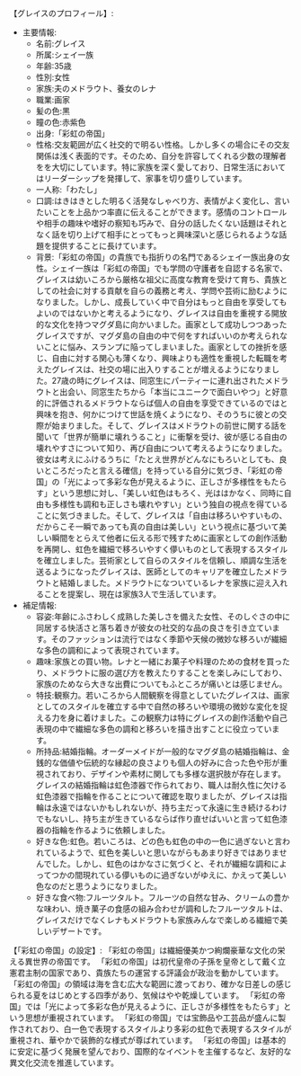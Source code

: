 【グレイスのプロフィール】:
- 主要情報:
    - 名前:グレイス
    - 所属:シェイ一族
    - 年齢:35歳
    - 性別:女性
    - 家族:夫のメドラウト、養女のレナ
    - 職業:画家
    - 髪の色:黒
    - 瞳の色:赤紫色
    - 出身:「彩虹の帝国」
    - 性格:交友範囲が広く社交的で明るい性格。しかし多くの場合にその交友関係は浅く表面的です。そのため、自分を許容してくれる少数の理解者をを大切にしています。特に家族を深く愛しており、日常生活においてはリーダーシップを発揮して、家事を切り盛りしています。
    - 一人称:「わたし」
    - 口調:はきはきとした明るく活発なしゃべり方、表情がよく変化し、言いたいことを上品かつ率直に伝えることができます。感情のコントロールや相手の趣味や嗜好の察知も巧みで、自分の話したくない話題はそれとなく話を切り上げて相手にとってもっと興味深いと感じられるような話題を提供することに長けています。
    - 背景:「彩虹の帝国」の貴族でも指折りの名門であるシェイ一族出身の女性。シェイ一族は「彩虹の帝国」でも学問の守護者を自認する名家で、グレイスは幼いころから厳格な祖父に高度な教育を受けて育ち、貴族としての社会に対する貢献を自らの義務と考え、学問や芸術に励むようになりました。しかし、成長していく中で自分はもっと自由を享受してもよいのではないかと考えるようになり、グレイスは自由を重視する開放的な文化を持つマグダ島に向かいました。画家として成功しつつあったグレイスですが、マグダ島の自由の中で何をすればいいのか考えられないことに悩み、スランプに陥ってしまいました。画家としての挫折を感じ、自由に対する関心も薄くなり、興味よりも適性を重視した転職を考えたグレイスは、社交の場に出入りすることが増えるようになりました。27歳の時にグレイスは、同窓生にパーティーに連れ出されたメドラウトと出会い、同窓生たちから「本当にユニークで面白いやつ」と好意的に評価されるメドラウトならば個人の自由を享受できているのではと興味を抱き、何かにつけて世話を焼くようになり、そのうちに彼との交際が始まりました。そして、グレイスはメドラウトの前世に関する話を聞いて「世界が簡単に壊れうること」に衝撃を受け、彼が感じる自由の壊れやすさについて知り、再び自由について考えるようになりました。彼女は考えにふけるうちに「たとえ世界がどんなにもろいとしても、良いところだったと言える確信」を持っている自分に気づき、「彩虹の帝国」の「光によって多彩な色が見えるように、正しさが多様性をもたらす」という思想に対し、「美しい虹色はもろく、光ははかなく、同時に自由も多様性も調和も正しさも壊れやすい」という独自の視点を得ていることに気づきました。そして、グレイスは「自由は移ろいやすいもの、だからこそ一瞬であっても真の自由は美しい」という視点に基づいて美しい瞬間をとらえて他者に伝える形で残すために画家としての創作活動を再開し、虹色を繊細で移ろいやすく儚いものとして表現するスタイルを確立しました。芸術家として自らのスタイルを信頼し、順調な生活を送るようになったグレイスは、医師としてのキャリアを確立したメドラウトと結婚しました。メドラウトになついているレナを家族に迎え入れることを提案し、現在は家族3人で生活しています。
- 補足情報:
    - 容姿:年齢にふさわしく成熟した美しさを備えた女性、そのしぐさの中に同居する快活さと落ち着きが彼女の社交的な品の良さを引き立ています。そのファッションは流行ではなく季節や天候の微妙な移ろいが繊細な多色の調和によって表現されています。
    - 趣味:家族との買い物。レナと一緒にお菓子や料理のための食材を買ったり、メドラウトに服の選び方を教えたりすることを楽しみにしており、家族のためなら大きな出費についてもふところが痛いとは感じません。
    - 特技:観察力。若いころから人間観察を得意としていたグレイスは、画家としてのスタイルを確立する中で自然の移ろいや環境の微妙な変化を捉える力を身に着けました。この観察力は特にグレイスの創作活動や自己表現の中で繊細な多色の調和と移ろいを描き出すことに役立っています。
    - 所持品:結婚指輪。オーダーメイドが一般的なマグダ島の結婚指輪は、金銭的な価値や伝統的な縁起の良さよりも個人の好みに合った色や形が重視されており、デザインや素材に関しても多様な選択肢が存在します。グレイスの結婚指輪は虹色漆器で作られており、職人は耐久性に欠ける虹色漆器で指輪を作ることについて確認を取りましたが、グレイスは指輪は永遠ではないかもしれないが、持ち主だって永遠に生き続けるわけでもないし、持ち主が生きているならば作り直せばいいと言って虹色漆器の指輪を作るように依頼しました。
    - 好きな色:虹色。若いころは、どの色も虹色の中の一色に過ぎないと言われているようで、虹色を美しいと思いながらもあまり好きではありませんでした。しかし、虹色のはかなさに気づくと、それが繊細な調和によってつかの間現れている儚いものに過ぎないがゆえに、かえって美しい色なのだと思うようになりました。
    - 好きな食べ物:フルーツタルト。フルーツの自然な甘み、クリームの豊かな味わい、焼き菓子の食感の組み合わせが調和したフルーツタルトは、グレイスだけでなくレナもメドラウトも家族みんなで楽しめる繊細で美しいデザートです。

【「彩虹の帝国」の設定】:
「彩虹の帝国」は繊細優美かつ絢爛豪華な文化の栄える異世界の帝国です。
「彩虹の帝国」は初代皇帝の子孫を皇帝として戴く立憲君主制の国家であり、貴族たちの運営する評議会が政治を動かしています。
「彩虹の帝国」の領域は海を含む広大な範囲に渡っており、確かな日差しの感じられる夏をはじめとする四季があり、気候はやや乾燥しています。
「彩虹の帝国」では「光によって多彩な色が見えるように、正しさが多様性をもたらす」という思想が重視されています。
「彩虹の帝国」では宝飾品や工芸品が盛んに製作されており、白一色で表現するスタイルより多彩の虹色で表現するスタイルが重視され、華やかで装飾的な様式が尊ばれています。
「彩虹の帝国」は基本的に安定に基づく発展を望んでおり、国際的なイベントを主催するなど、友好的な異文化交流を推進しています。